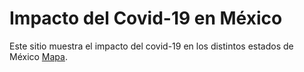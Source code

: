 # Impacto del Covid-19 en México
Este sitio muestra el impacto del covid-19 en los distintos estados de México [Mapa](https://aragui.github.io/impacto-covid-mexico/).


